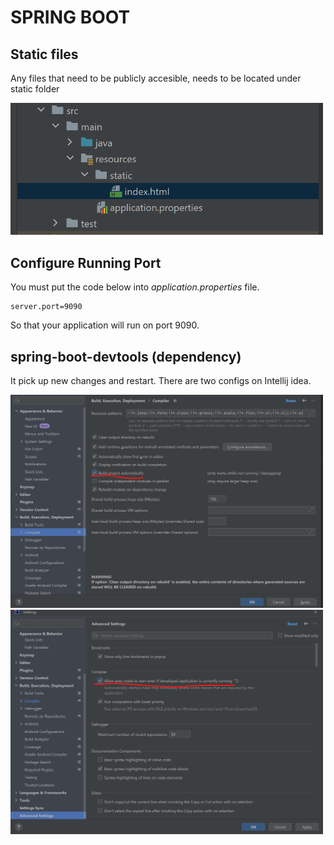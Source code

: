 # SPRING BOOT
## Static files
Any files that need to be publicly accesible, needs to be located under static folder

<img src="img/static-files.png" width="500px">


## Configure Running Port
You must put the code below into _application.properties_ file.

    server.port=9090

So that your application will run on port 9090.

## spring-boot-devtools (dependency)
It pick up new changes and restart. There are two configs on Intellij idea.

<img src="img/devtools.png" width="500px">
<img src="img/devtools2.png" width="500px">